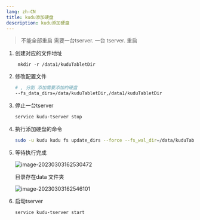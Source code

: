 ```yaml
---
lang: zh-CN
title: kudu添加硬盘
description: kudu添加硬盘
---
```


> 不能全部重启 需要一台tserver. 一台 tserver. 重启

1. 创建对应的文件地址

   ```shell
    mkdir -r /data1/kuduTabletDir
   ```

2. 修改配置文件

   ```bash
   # , 分割 添加需要添加的硬盘
   --fs_data_dirs=/data/kuduTabletDir,/data1/kuduTabletDir
   ```

3. 停止一台tserver

   ```bash
   service kudu-tserver stop
   ```

4. 执行添加硬盘的命令

   ```bash
   sudo -u kudu kudu fs update_dirs --force --fs_wal_dir=/data/kuduTabletDir --fs_data_dirs=/data/kuduTabletDir,/data1/kuduTabletDir
   ```

5. 等待执行完成

   ![image-20230303162530472](https://yyhbook-1300437152.cos.ap-beijing.myqcloud.com/kudu/image-20230303162530472.png)

   目录存在data 文件夹

   ![image-20230303162546101](https://yyhbook-1300437152.cos.ap-beijing.myqcloud.com/kudu/image-20230303162546101.png)

6. 启动tserver

   ```bash
   service kudu-tserver start
   ```

   


